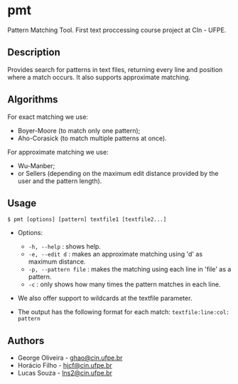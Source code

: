 # pmt
Pattern Matching Tool. First text proccessing course project at CIn - UFPE.

Description
-----------

Provides search for patterns in text files, returning every line and position where a match occurs. It also supports approximate matching.

Algorithms
----------

For exact matching we use:
- Boyer-Moore (to match only one pattern);
- Aho-Corasick (to match multiple patterns at once).

For approximate matching we use:
- Wu-Manber;
- or Sellers (depending on the maximum edit distance provided by the user and the pattern length).

Usage
-----

``$ pmt [options] [pattern] textfile1 [textfile2...]``

- Options:
  - ``-h, --help`` : shows help.
  - ``-e, --edit d`` : makes an approximate matching using 'd' as maximum distance.
  - ``-p, --pattern file`` : makes the matching using each line in 'file' as a pattern.
  - ``-c`` : only shows how many times the pattern matches in each line.

- We also offer support to wildcards at the textfile parameter.

- The output has the following format for each match: ``textfile:line:col: pattern``

Authors
-------

- George Oliveira - ghao@cin.ufpe.br
- Horácio Filho - hjcf@cin.ufpe.br
- Lucas Souza - lns2@cin.ufpe.br
